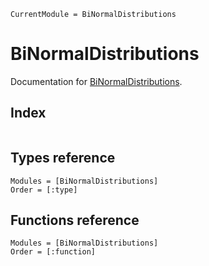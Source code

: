 ```@meta
CurrentModule = BiNormalDistributions
```

# BiNormalDistributions

Documentation for [BiNormalDistributions](https://github.com/abhro/BiNormalDistributions.jl).

## Index
```@index
```

## Types reference
```@autodocs
Modules = [BiNormalDistributions]
Order = [:type]
```

## Functions reference
```@autodocs
Modules = [BiNormalDistributions]
Order = [:function]
```
